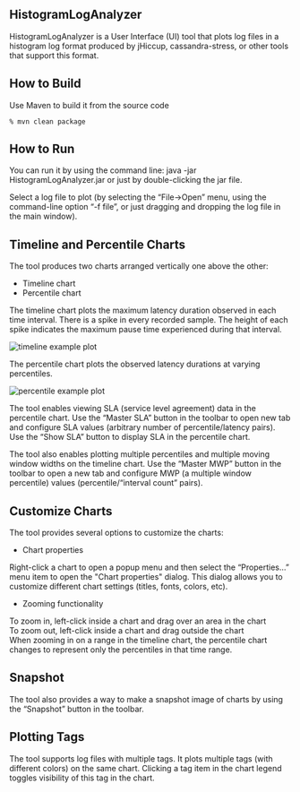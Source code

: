 HistogramLogAnalyzer
----------------------------------------------

HistogramLogAnalyzer is a User Interface (UI) tool that plots log files in a histogram log format produced by jHiccup, cassandra-stress, or other tools that support this format.

How to Build
----------------------------------------------

Use Maven to build it from the source code

    % mvn clean package

How to Run
----------------------------------------------

You can run it by using the command line: java -jar HistogramLogAnalyzer.jar or just by double-clicking the jar file.

Select a log file to plot (by selecting the “File->Open” menu, using the command-line option “-f file”, or just dragging and dropping the log file in the main window).

Timeline and Percentile Charts
----------------------------------------------

The tool produces two charts arranged vertically one above the other:

 - Timeline chart
 - Percentile chart

The timeline chart plots the maximum latency duration observed in each time interval. There is a spike in every recorded sample. The height of each spike indicates the maximum pause time experienced during that interval.

![timeline example plot]

The percentile chart plots the observed latency durations at varying percentiles.

![percentile example plot]

The tool enables viewing SLA (service level agreement) data in the percentile chart. Use the “Master SLA” button in the toolbar to open new tab and configure SLA values (arbitrary number of percentile/latency pairs). Use the  “Show SLA” button to display SLA in the percentile chart.

The tool also enables plotting multiple percentiles and multiple moving window widths on the timeline chart. Use the “Master MWP” button in the toolbar to open a new tab and configure MWP (a multiple window percentile) values (percentile/“interval count” pairs).

Customize Charts
----------------------------------------------

The tool provides several options to customize the charts:

 - Chart properties

Right-click a chart to open a popup menu and then select the “Properties…” menu item to open the "Chart properties" dialog. This dialog allows you to customize different chart settings (titles, fonts, colors, etc).

 - Zooming functionality

To zoom in, left-click inside a chart and drag over an area in the chart<br />
To zoom out, left-click inside a chart and drag outside the chart<br />
When zooming in on a range in the timeline chart, the percentile chart changes to represent only the percentiles in that time range.<br />

Snapshot
----------------------------------------------

The tool also provides a way to make a snapshot image of charts by using the “Snapshot” button in the toolbar.

Plotting Tags
----------------------------------------------

The tool supports log files with multiple tags. It plots multiple tags (with different colors) on the same chart. Clicking a tag item in the chart legend toggles visibility of this tag in the chart.

[timeline example plot]:https://raw.github.com/HdrHistogram/HistogramLogAnalyzer/master/examples/screenshots/exampleTimelinePlot.png "Example timeline plot"
[percentile example plot]:https://raw.github.com/HdrHistogram/HistogramLogAnalyzer/master/examples/screenshots/examplePercentilePlot.png "Example timeline plot"
